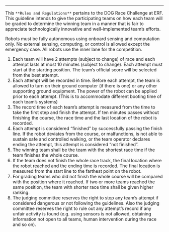 ---

This `**Rules and Regulations**` pertains to the DOG Race Challenge at ERF. This guideline intends to give the participating teams on how each team will be graded to determine the winning team in a manner that is fair to appreciate technologically innovative and well-implemented team’s efforts.

Robots must be fully autonomous using onboard sensing and computation only. No external sensing, computing, or control is allowed except the emergency case.
All robots use the inner lane for the competition.

1. Each team will have 2 attempts (subject to change) of race and each attempt lasts at most 10 minutes (subject to change). Each attempt must start at the starting position. The team’s official score will be selected from the best attempt.
2. Each attempt will be recorded in time. Before each attempt, the team is allowed to turn on their ground computer (if there is one) or any other supporting ground equipment. The power of the robot can be applied prior to each attempt. (This is to accommodate different booting time of each team’s systems)
3. The record time of each team’s attempt is measured from the time to take the first step and finish the attempt. If ten minutes passes without finishing the course, the race time and the last location of the robot is recorded.
4. Each attempt is considered “finished” by successfully passing the finish line. If the robot deviates from the course, or malfunctions, is not able to sustain safe and controlled walking, or the team operator declares ending the attempt, this attempt is considered “not finished”.
5. The winning team shall be the team with the shortest race time if the team finishes the whole course.
6. If the team does not finish the whole race track, the final location where the robot reached and the ending time is recorded. The final location is measured from the start line to the farthest point on the robot.
7. For grading teams who did not finish the whole course will be compared with the position where it reached. If two or more teams reached the same position, the team with shorter race time shall be given higher ranking.
8. The judging committee reserves the right to stop any team’s attempt if considered dangerous or not following the guidelines. Also the judging committee reserves the right to rule out any attempt’s record if any unfair activity is found (e.g. using sensors is not allowed, obtaining information not open to all teams, human intervention during the race and so on).
